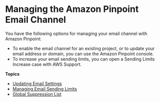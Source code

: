 # Managing the Amazon Pinpoint Email Channel<a name="channels-email-manage"></a>

You have the following options for managing your email channel with Amazon Pinpoint:
+ To enable the email channel for an existing project, or to update your email address or domain, you can use the Amazon Pinpoint console\. 
+ To increase your email sending limits, you can open a Sending Limits Increase case with AWS Support\.

**Topics**
+ [Updating Email Settings](channels-email-manage-update.md)
+ [Managing Email Sending Limits](channels-email-manage-limits.md)
+ [Global Suppression List](channels-email-manage-suppression-list.md)